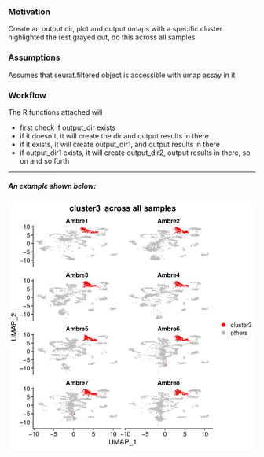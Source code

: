 ### Motivation
Create an output dir, plot and output umaps with a specific cluster highlighted the rest grayed out, do this across all samples

### Assumptions
Assumes that seurat.filtered object is accessible with umap assay in it  

### Workflow
The R functions attached will 
- first check if output_dir exists
- if it doesn't, it will create the dir and output results in there
- if it exists, it will create output_dir1, and output results in there
- if output_dir1 exists, it will create output_dir2, output results in there, so on and so forth


***

##### An example shown below:  

![example](example.png)
